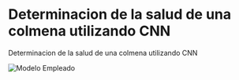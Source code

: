 # Determinacion de la salud de una colmena utilizando CNN

Determinacion de la salud de una colmena utilizando CNN

![Modelo Empleado](https://github.com/FranciscoHernandez1998/Determinacion-de-la-salud-de-una-colmena-utilizando-CNN/blob/master/Modelo%20CNN.png)
